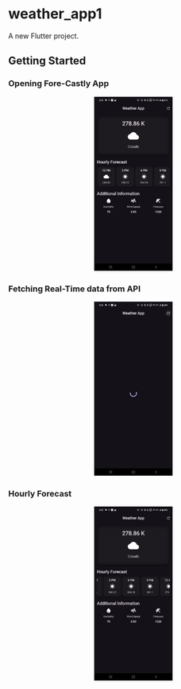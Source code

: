 # weather_app1

A new Flutter project.

## Getting Started

### Opening Fore-Castly App
<p align="center">
  <img src="Fore Castly/1w.jpg" height="350px">
</p>

### Fetching Real-Time data from API
<p align="center">
  <img src="Fore Castly/2w.jpg" height="350px">
</p>

### Hourly Forecast
<p align="center">
  <img src="Fore Castly/3w.jpg" height="350px">
</p>
